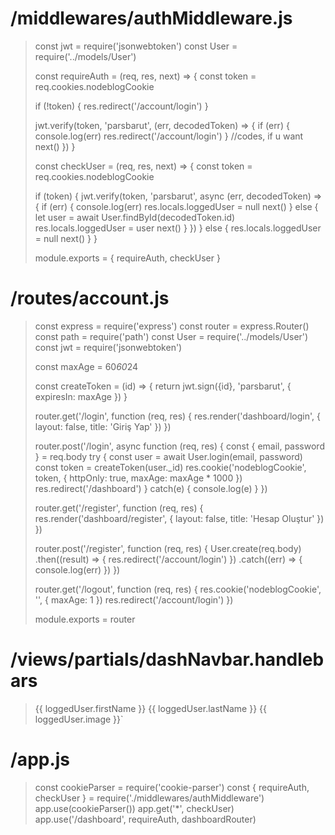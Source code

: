 # /middlewares/authMiddleware.js

> const jwt = require('jsonwebtoken')
> const User = require('../models/User')
> 
> const requireAuth = (req, res, next) => {
>   const token = req.cookies.nodeblogCookie
> 
>   if (!token) {
>     res.redirect('/account/login')
>   }
> 
>   jwt.verify(token, 'parsbarut', (err, decodedToken) => {
>     if (err) {
>       console.log(err)
>       res.redirect('/account/login')
>     }
>     //codes, if u want
>     next()
>   })
> }
> 
> const checkUser = (req, res, next) => {
>   const token = req.cookies.nodeblogCookie
> 
>   if (token) {
>     jwt.verify(token, 'parsbarut', async (err, decodedToken) => {
>       if (err) {
>         console.log(err)
>         res.locals.loggedUser = null
>         next()
>      } else {
>        let user = await User.findById(decodedToken.id)
>         res.locals.loggedUser = user
>         next()
>       }
>     })
>   } else {
>     res.locals.loggedUser = null
>     next()
>   }
> }
> 
> module.exports = {
>   requireAuth,
>   checkUser
> }

# /routes/account.js

> const express = require('express')
> const router = express.Router()
> const path = require('path')
> const User = require('../models/User')
> const jwt = require('jsonwebtoken')
> 
> const maxAge = 60*60*24
> 
> const createToken = (id) => {
> 	return jwt.sign({id}, 'parsbarut', { expiresIn: maxAge })
> }
> 
> router.get('/login', function (req, res) {
>     res.render('dashboard/login', { layout: false, title: 'Giriş Yap' })
> })
> 
> router.post('/login', async function (req, res) {
> 	const { email, password } = req.body
> 	try {
> 		const user = await User.login(email, password)
> 		const token = createToken(user._id)
> 		res.cookie('nodeblogCookie', token, { httpOnly: true, maxAge: maxAge * 1000 })
> 		res.redirect('/dashboard')
> 	} catch(e) {
> 		console.log(e)
> 	}
> })
> 
> router.get('/register', function (req, res) {
>     res.render('dashboard/register', { layout: false, title: 'Hesap Oluştur' })
> })
> 
> router.post('/register', function (req, res) {
>     User.create(req.body)
> 			.then((result) => {
> 				res.redirect('/account/login')
> 			})
> 			.catch((err) => {
> 				console.log(err)
> 			})
> })
> 
> router.get('/logout', function (req, res) {
> 	res.cookie('nodeblogCookie', '', { maxAge: 1 })
> 	res.redirect('/account/login')
> })
> 
> module.exports = router



# /views/partials/dashNavbar.handlebars
> {{ loggedUser.firstName }} {{ loggedUser.lastName }} {{ loggedUser.image }}`

# /app.js

> const cookieParser = require('cookie-parser')
> const { requireAuth, checkUser } = require('./middlewares/authMiddleware')
> app.use(cookieParser())
> app.get('*', checkUser)
> app.use('/dashboard', requireAuth, dashboardRouter)
